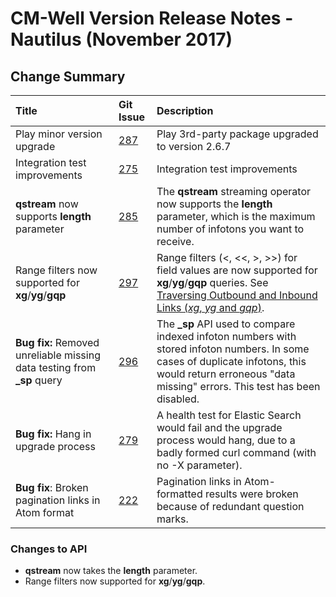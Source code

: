 # CM-Well Version Release Notes - Nautilus (November 2017) #

## Change Summary ##


 Title | Git Issue | Description 
:------|:----------|:------------
Play minor version upgrade | [287](https://github.com/thomsonreuters/CM-Well/pull/287) | Play 3rd-party package upgraded to version 2.6.7
Integration test improvements | [275](https://github.com/thomsonreuters/CM-Well/pull/275) | Integration test improvements
**qstream** now supports **length** parameter | [285](https://github.com/thomsonreuters/CM-Well/pull/285) | The **qstream** streaming operator now supports the **length** parameter, which is the maximum number of infotons you want to receive.
Range filters now supported for **xg**/**yg**/**gqp** | [297](https://github.com/thomsonreuters/CM-Well/pull/297) | Range filters (<, <<, >, >>) for field values are now supported for **xg**/**yg**/**gqp** queries. See [Traversing Outbound and Inbound Links (*xg*, *yg* and *gqp*)](API.TraversingOutboundAndInboundLinksWithXgAndYg.md).
**Bug fix:** Removed unreliable missing data testing from **_sp** query | [296](https://github.com/thomsonreuters/CM-Well/pull/296) | The **_sp** API used to compare indexed infoton numbers with stored infoton numbers. In some cases of duplicate infotons, this would return erroneous "data missing" errors. This test has been disabled.
**Bug fix:** Hang in upgrade process | [279](https://github.com/thomsonreuters/CM-Well/pull/279) | A health test for Elastic Search would fail and the upgrade process would hang, due to a badly formed curl command (with no -X parameter). 
**Bug fix**: Broken pagination links in Atom format | [222](https://github.com/thomsonreuters/CM-Well/pull/222) | Pagination links in Atom-formatted results were broken because of redundant question marks.
 



### Changes to API ###

* **qstream** now takes the **length** parameter.
* Range filters now supported for **xg**/**yg**/**gqp**.
